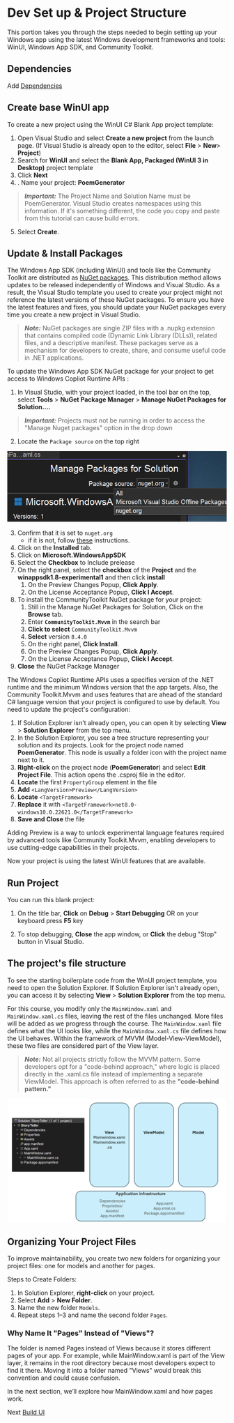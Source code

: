 # Dev Set up & Project Structure

This portion takes you through the steps needed to begin setting up your Windows app using the latest Windows development frameworks and tools: WinUI, Windows App SDK, and Community Toolkit.

## Dependencies

Add [Dependencies](https://learn.microsoft.com/en-us/windows/ai/apis/get-started?tabs=winget%2Cwinui%2Cwinui2#dependencies)

<!-- ## Enable Developer Mode

Windows has a special mode for developers that adjusts security settings to let you run the apps you're working on. You need to enable Developer Mode before you can build, deploy, and test your app using Visual Studio.

To enable Developer Mode:

1. Open Windows Settings and navigate to the **System** > **For developers** page.
1. Toggle the Developer Mode switch to **On** and confirm your choice in the confirmation dialog.

## Install Visual Studio

You use [Visual Studio](https://github.com/MicrosoftDocs/windows-dev-docs/blob/docs/visualstudio/ide), Microsoft's comprehensive integrated development environment (IDE), to create your WinUI app. This IDE helps you write, debug, and deploy your apps. The project templates in Visual Studio get you started with projects for Windows and many other platforms.

Note: Before installing these tools, ensure your development computer meets the [system requirements for Windows app development](https://github.com/MicrosoftDocs/windows-dev-docs/blob/docs/hub/apps/windows-app-sdk/system-requirements.md).

1. Go to the Visual Studio page to download and install the latest Visual Studio. You can use the free Visual Studio Community Edition.

Note: The installer guides you through the steps, but if you need detailed instructions, see [Install Visual Studio](https://github.com/MicrosoftDocs/windows-dev-docs/blob/docs/visualstudio/install/install-visual-studio).

While installing Visual Studio, you need to install the workloads and components required for developing with WinUI and the Windows App SDK.

1. Open the Visual Studio Installer app
1. Select **Modify** to add workloads and components.
1. On the **Workloads** tab of the Visual Studio Installer app, select the following workloads and components:

    - [Visual Studio 2022 version 17.10 and later](https://github.com/MicrosoftDocs/windows-dev-docs/blob/docs/hub/apps/get-started/start-here.md#tab/vs-2022-17-10)

        - For **C#** app development using the Windows App SDK, select **Windows application development**.

    - [Visual Studio 2022 version 17.1 - 17.9](https://github.com/MicrosoftDocs/windows-dev-docs/blob/docs/hub/apps/get-started/start-here.md#tab/vs-2022-17-1)

        - For **C#** app development using the Windows App SDK, select **.NET Desktop Development**.

        - In the **Installation details** pane of the installation dialog box, select **Windows App SDK C# Templates** (near the bottom of the list). -->

## Create base WinUI app

To create a new project using the WinUI C# Blank App project template:

1. Open Visual Studio and select **Create a new project** from the launch page. (If Visual Studio is already open to the editor, select **File** > **New**> **Project**)
1. Search for **WinUI** and select the **Blank App, Packaged (WinUI 3 in Desktop)** project template
1. Click **Next**
1. . Name your project: **PoemGenerator**

> **_Important:_** The Project Name and Solution Name must be PoemGenerator. Visual Studio creates namespaces using this information. If it's something different, the code you copy and paste from this tutorial can cause build errors.

5. Select **Create**.

## Update & Install Packages

The Windows App SDK (including WinUI) and tools like the Community Toolkit are distributed as [NuGet packages](https://www.nuget.org/). This distribution method allows updates to be released independently of Windows and Visual Studio. As a result, the Visual Studio template you used to create your project might not reference the latest versions of these NuGet packages. To ensure you have the latest features and fixes, you should update your NuGet packages every time you create a new project in Visual Studio.

> **_Note:_**   NuGet packages are single ZIP files with a .nupkg extension that contains compiled code (Dynamic Link Library (DLLs)), related files, and a descriptive manifest. These packages serve as a mechanism for developers to create, share, and consume useful code in .NET applications.

To update the Windows App SDK NuGet package for your project to get access to Windows Copliot Runtime APIs :

1. In Visual Studio, with your project loaded, in the tool bar on the top, select **Tools** > **NuGet Package Manager** > **Manage NuGet Packages for Solution....**

> **_Important:_**  Projects must not be running in order to access the "Manage Nuget packages" option in the drop down

2. Locate the `Package source` on the top right

![Screenshot of Visual Studio ](assets/package-source.png)

3. Confirm that it is set to `nuget.org`
    - if it is not, follow [these](https://learn.microsoft.com/en-us/nuget/consume-packages/install-use-packages-visual-studio#package-sources) instructions.
1. Click on the **Installed** tab.
1. Click on **Microsoft.WindowsAppSDK**
1. Select the **Checkbox** to Include prelease
1. On the right panel, select the **checkbox** of the **Project** and the **winappsdk1.8-experimental1** and then click **install**
    1. On the Preview Changes Popup, **Click Apply**.
    1. On the License Acceptance Popup, **Click I Accept**.
1. To install the CommunityToolkit NuGet package for your project:
    1. Still in the Manage NuGet Packages for Solution, Click on the **Browse** tab.
    1. Enter **`CommunityToolkit.Mvvm`** in the search bar
    1. **Click to select** `CommunityToolkit.Mvvm`
    1. **Select** version `8.4.0`
    1. On the right panel, **Click Install**.
    1. On the Preview Changes Popup, **Click Apply**.
    1. On the License Acceptance Popup, **Click I Accept**.
1. **Close** the  NuGet Package Manager

The Windows Copliot Runtime APIs uses a specifies  version of the .NET runtime and the minimum Windows version that the app targets. Also, the Community Toolkit.Mvvm and uses features that are ahead of the standard C# language version that your project is configured to use by default. You need to update the project's configuration:

1. If Solution Explorer isn't already open, you can open it by selecting **View** > **Solution Explorer** from the top menu.
1. In the Solution Explorer, you see a tree structure representing your solution and its projects. Look for the project node named **PoemGenerator**. This node is usually a folder icon with the project name next to it.
1. **Right-click** on the project node (**PoemGenerator**) and select **Edit Project File**. This action opens the .csproj file in the editor.
1. **Locate** the first `PropertyGroup` element in the file
1. **Add** `<LangVersion>Preview</LangVersion>`
1. **Locate** `<TargetFramework>`
1. **Replace** it with `<TargetFramework>net8.0-windows10.0.22621.0</TargetFramework>`
1. **Save and Close** the file

Adding Preview is a way to unlock experimental language features required by advanced tools like Community Toolkit.Mvvm, enabling developers to use cutting-edge capabilities in their projects.

Now your project is using the latest WinUI features that are available.

## Run Project

You can run this blank project:

1. On the title bar, **Click** on **Debug** > **Start Debugging** OR on your keyboard press **F5** key

1. To stop debugging, **Close** the app window, or **Click** the debug "Stop" button in Visual Studio.

## The project's file structure

To see the starting boilerplate code from the WinUI project template, you need to open the Solution Explorer. If Solution Explorer isn't already open, you can access it by selecting **View** > **Solution Explorer** from the top menu.

For this course, you modify only the `MainWindow.xaml` and `MainWindow.xaml.cs` files, leaving the rest of the files unchanged. More files will be added as we progress through the course. The `MainWindow.xaml` file defines what the UI looks like, while the `MainWindow.xaml.cs` file defines how the UI behaves. Within the framework of MVVM (Model-View-ViewModel), these two files are considered part of the View layer.

> **_Note:_**  Not all projects strictly follow the MVVM pattern. Some developers opt for a "code-behind approach," where logic is placed directly in the .xaml.cs file instead of implementing a separate ViewModel. This approach is often referred to as the **"code-behind pattern."**


![Diagram of Project structures organized by MVVM](assets/blank-project-structure.png)

## Organizing Your Project Files

To improve maintainability, you create two new folders for organizing your project files: one for models and another for pages.

Steps to Create Folders:

1. In Solution Explorer, **right-click** on your project.
1. Select **Add** > **New Folder**.
1. Name the new folder `Models`.
1. Repeat steps 1–3 and name the second folder `Pages`.

### Why Name It "Pages" Instead of "Views"?

The folder is named Pages instead of Views because it stores different pages of your app. For example, while MainWindow.xaml is part of the View layer, it remains in the root directory because most developers expect to find it there. Moving it into a folder named "Views" would break this convention and could cause confusion.

In the next section, we’ll explore how MainWindow.xaml and how pages work.

Next [Build UI](./3-build-ui.md)